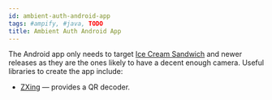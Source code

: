 ```yaml
---
id: ambient-auth-android-app
tags: #ampify, #java, TODO
title: Ambient Auth Android App
---
```


The Android app only needs to target [Ice Cream Sandwich](http://www.android.com/about/ice-cream-sandwich/) and newer releases as they are the ones likely to have a decent enough camera. Useful libraries to create the app include:

* [ZXing](http://code.google.com/p/zxing/) — provides a QR decoder.